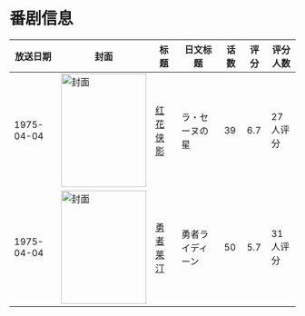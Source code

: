 # 番剧信息

|放送日期|封面|标题|日文标题|话数|评分|评分人数|
|---|---|---|---|---|---|---|
|1975-04-04|<img src="//lain.bgm.tv/pic/cover/c/43/38/72354_KQ88O.jpg" alt="封面" style="width:150px;height:200px;object-fit:cover;">|[红花侠影](https://bangumi.tv/subject/72354)|ラ・セーヌの星|39|6.7|27人评分|
|1975-04-04|<img src="//lain.bgm.tv/pic/cover/c/37/65/30170_9n97F.jpg" alt="封面" style="width:150px;height:200px;object-fit:cover;">|[勇者莱汀](https://bangumi.tv/subject/30170)|勇者ライディーン|50|5.7|31人评分|
